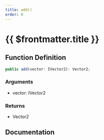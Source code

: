 ```yaml
---
title: add()
order: 0
---
```


# {{ $frontmatter.title }}

<!--@include: ./add_partial_header.md-->

## Function Definition

```ts
public add(vector: IVector2): Vector2;
```

### Arguments

* vector: IVector2

### Returns

* Vector2

## Documentation

<!--@include: ./add_partial_footer.md-->
